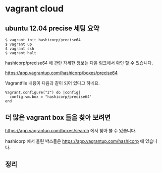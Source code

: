 # vagrant cloud
## ubuntu 12.04 precise 세팅 요약
```
$ vagrant init hashicorp/precise64
$ vagrant up
$ vagrant ssh
$ vagrant halt
```

hashicorp/precise64 에 관란 자세한 정보는 다음 링크에서 확인 할 수 있습니다.

https://app.vagrantup.com/hashicorp/boxes/precise64

Vagrantfile 내용이 다음과 같이 되어 있다고 하네요.
```
Vagrant.configure("2") do |config|
  config.vm.box = "hashicorp/precise64"
end
```

## 더 많은 vagrant box 들을 찾아 보려면
https://app.vagrantup.com/boxes/search 에서 찾아 볼 수 있습니다.

hashicorp 에서 올린 박스들은 https://app.vagrantup.com/hashicorp 에 있습니다.

## 정리
